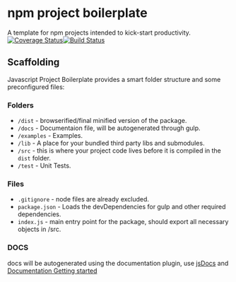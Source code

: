 # npm project boilerplate
A template for npm projects intended to kick-start productivity.
[![Coverage Status](https://coveralls.io/repos/github/MyEtherWallet/npm-boilerplate/badge.svg)](https://coveralls.io/github/MyEtherWallet/npm-boilerplate)[![Build Status](https://travis-ci.org/MyEtherWallet/npm-boilerplate.svg?branch=master)](https://travis-ci.org/MyEtherWallet/npm-boilerplate)
## Scaffolding
Javascript Project Boilerplate provides a smart folder structure and some preconfigured files:

### Folders
 * `/dist` - browserified/final minified version of the package.
 * `/docs` - Documentaion file, will be autogenerated through gulp.
 * `/examples` - Examples.
 * `/lib` - A place for your bundled third party libs and submodules.
 * `/src` - this is where your project code lives before it is compiled in the `dist` folder.
 * `/test` - Unit Tests.

### Files
 * `.gitignore` - node files are already excluded.
 * `package.json` - Loads the devDependencies for gulp and other required dependencies.
 * `index.js` - main entry point for the package, should export all necessary objects in /src.

 ### DOCS
 docs will be autogenerated using the documentation plugin, use [jsDocs](http://usejsdoc.org/index.html) and [Documentation Getting started](https://github.com/documentationjs/documentation/blob/master/docs/GETTING_STARTED.md)
 